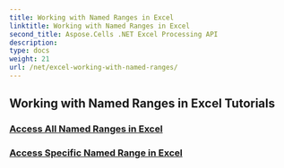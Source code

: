 ```yaml
---
title: Working with Named Ranges in Excel
linktitle: Working with Named Ranges in Excel
second_title: Aspose.Cells .NET Excel Processing API
description: 
type: docs
weight: 21
url: /net/excel-working-with-named-ranges/
---
```


## Working with Named Ranges in Excel Tutorials
### [Access All Named Ranges in Excel](./access-all-named-ranges/)
### [Access Specific Named Range in Excel](./access-specific-named-range/)